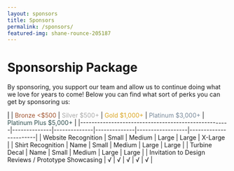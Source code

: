 ```yaml
---
layout: sponsors
title: Sponsors
permalink: /sponsors/
featured-img: shane-rounce-205187
---
```


# Sponsorship Package
By sponsoring, you support our team and allow us to continue doing what we love for years to come!
Below you can find what sort of perks you can get by sponsoring us:

<span style="color:black">|</span>                                                     | <span style="color:sienna">Bronze <$500</span> | <span style="color:darkgray">Silver $500+</span> | <span style="color:goldenrod">Gold $1,000+</span> | <span style="color:lightslategray">Platinum $3,000+</span> | <span style="color:darkslategray">Platinum Plus $5,000+</span> |
|-----------------------------------------------------|--------------|--------------|--------------|------------------|-----------------------|
| Website Recognition                                 | Small        | Medium       | Large        | Large            | X-Large               |
| Shirt Recognition                                   | Name         | Small        | Medium       | Large            | Large                 |
| Turbine Decal                                       | Name         | Small        | Medium       | Large            | Large                 |
| Invitation to Design Reviews / Prototype Showcasing | √            | √            | √            | √                | √                     |
